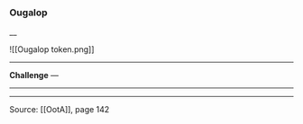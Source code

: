 ### Ougalop
__

![[Ougalop token.png]]


---

**Challenge** —

---


---

Source: [[OotA]], page 142